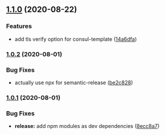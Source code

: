 ## [1.1.0](https://github.com/brickstool/ansible-role-consul/compare/1.0.2...1.1.0) (2020-08-22)


### Features

* add tls verify option for consul-template ([14a6dfa](https://github.com/brickstool/ansible-role-consul/commit/14a6dfa8750ded9927fbe8a92cb6c90378bdaccc))

### [1.0.2](https://github.com/brickstool/ansible-role-consul/compare/1.0.1...1.0.2) (2020-08-01)


### Bug Fixes

* actually use npx for semantic-release ([be2c828](https://github.com/brickstool/ansible-role-consul/commit/be2c8288eb8e4547ba4cec3f0b15277a50327dfb))

### [1.0.1](https://github.com/brickstool/ansible-role-consul/compare/1.0.0...1.0.1) (2020-08-01)


### Bug Fixes

* **release:** add npm modules as dev dependencies ([8ecc8a7](https://github.com/brickstool/ansible-role-consul/commit/8ecc8a7bf6af75316660193aced57f9fd440cca3))
